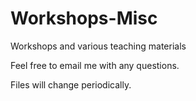 # Workshops-Misc
Workshops and various teaching materials

Feel free to email me with any questions.

Files will change periodically.
